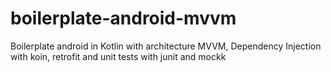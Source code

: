 # boilerplate-android-mvvm
Boilerplate android in Kotlin with architecture MVVM, Dependency Injection with koin, retrofit and unit tests with junit and mockk
